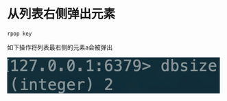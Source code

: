 # 从列表右侧弹出元素

```text
rpop key
```

如下操作将列表最右侧的元素a会被弹出

![](../../.gitbook/assets/image%20%2868%29.png)

